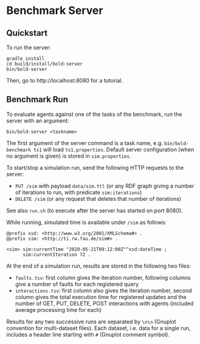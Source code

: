 # Benchmark Server

## Quickstart

To run the server:

```shell script
gradle install
cd build/install/bold-server
bin/bold-server
```

Then, go to http://localhost:8080 for a tutorial.

## Benchmark Run

To evaluate agents against one of the tasks of the benchmark, run the server with an argument:

```shell script
bin/bold-server <taskname>
```

The first argument of the server command is a task name, e.g. `bin/bold-benchmark ts1` will load `ts1.properties`.
Default server configuration (when no argument is given) is stored in `sim.properties`.

To start/stop a simulation run, send the following HTTP requests to the server:

 - `PUT /sim` with payload `data/sim.ttl` (or any RDF graph giving a number of iterations to run, with predicate `sim:iterations`)
 - `DELETE /sim` (or any request that deletes that number of iterations)

See also `run.sh` (to execute after the server has started on port 8080).

While running, simulated time is available under `/sim` as follows:
```
@prefix xsd: <http://www.w3.org/2001/XMLSchema#> .
@prefix sim: <http://ti.rw.fau.de/sim#> .

<sim> sim:currentTime "2020-05-21T09:12:00Z"^xsd:dateTime ;
      sim:currentIteration 72 .
```

At the end of a simulation run, results are stored in the following two files:
 - `faults.tsv`: first column gives the iteration number, following columns give a number of faults for each registered query
 - `interactions.tsv`: first column also gives the iteration number, second column gives the total execution time for registered updates and the number of GET, PUT, DELETE, POST interactions with agents (included average processing time for each)

Results for any two successive runs are separated by `\n\n` (Gnuplot convention for multi-dataset files). Each dataset, i.e. data for a single run, includes a header line starting with `#` (Gnuplot comment symbol).